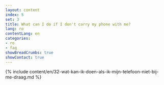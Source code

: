 ```yaml
---
layout: content
index: 5
set: 3
title: What can I do if I don't carry my phone with me?
lang: ro
contentLang: en
categories:
- ro
- faq
showBreadCrumbs: true
showContact: true
---
```

{% include content/en/32-wat-kan-ik-doen-als-ik-mijn-telefoon-niet-bij-me-draag.md %}
